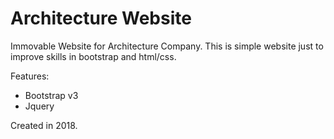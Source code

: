 # Architecture Website

 Immovable Website for Architecture Company. This is simple website just to improve skills in bootstrap and html/css.
 
 Features:
 - Bootstrap v3
 - Jquery

Created in 2018.
